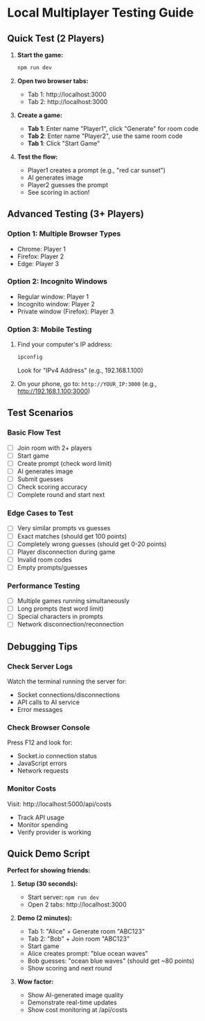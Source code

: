 # Local Multiplayer Testing Guide

## Quick Test (2 Players)

1. **Start the game:**
   ```bash
   npm run dev
   ```

2. **Open two browser tabs:**
   - Tab 1: http://localhost:3000
   - Tab 2: http://localhost:3000

3. **Create a game:**
   - **Tab 1**: Enter name "Player1", click "Generate" for room code
   - **Tab 2**: Enter name "Player2", use the same room code
   - **Tab 1**: Click "Start Game"

4. **Test the flow:**
   - Player1 creates a prompt (e.g., "red car sunset")
   - AI generates image
   - Player2 guesses the prompt
   - See scoring in action!

## Advanced Testing (3+ Players)

### Option 1: Multiple Browser Types
- Chrome: Player 1
- Firefox: Player 2  
- Edge: Player 3

### Option 2: Incognito Windows
- Regular window: Player 1
- Incognito window: Player 2
- Private window (Firefox): Player 3

### Option 3: Mobile Testing
1. Find your computer's IP address:
   ```bash
   ipconfig
   ```
   Look for "IPv4 Address" (e.g., 192.168.1.100)

2. On your phone, go to: `http://YOUR_IP:3000`
   (e.g., http://192.168.1.100:3000)

## Test Scenarios

### Basic Flow Test
- [ ] Join room with 2+ players
- [ ] Start game
- [ ] Create prompt (check word limit)
- [ ] AI generates image
- [ ] Submit guesses
- [ ] Check scoring accuracy
- [ ] Complete round and start next

### Edge Cases to Test
- [ ] Very similar prompts vs guesses
- [ ] Exact matches (should get 100 points)
- [ ] Completely wrong guesses (should get 0-20 points)
- [ ] Player disconnection during game
- [ ] Invalid room codes
- [ ] Empty prompts/guesses

### Performance Testing
- [ ] Multiple games running simultaneously
- [ ] Long prompts (test word limit)
- [ ] Special characters in prompts
- [ ] Network disconnection/reconnection

## Debugging Tips

### Check Server Logs
Watch the terminal running the server for:
- Socket connections/disconnections
- API calls to AI service
- Error messages

### Check Browser Console
Press F12 and look for:
- Socket.io connection status
- JavaScript errors
- Network requests

### Monitor Costs
Visit: http://localhost:5000/api/costs
- Track API usage
- Monitor spending
- Verify provider is working

## Quick Demo Script

**Perfect for showing friends:**

1. **Setup (30 seconds):**
   - Start server: `npm run dev`
   - Open 2 tabs: http://localhost:3000

2. **Demo (2 minutes):**
   - Tab 1: "Alice" + Generate room "ABC123"
   - Tab 2: "Bob" + Join room "ABC123"  
   - Start game
   - Alice creates prompt: "blue ocean waves"
   - Bob guesses: "ocean blue waves" (should get ~80 points)
   - Show scoring and next round

3. **Wow factor:**
   - Show AI-generated image quality
   - Demonstrate real-time updates
   - Show cost monitoring at /api/costs